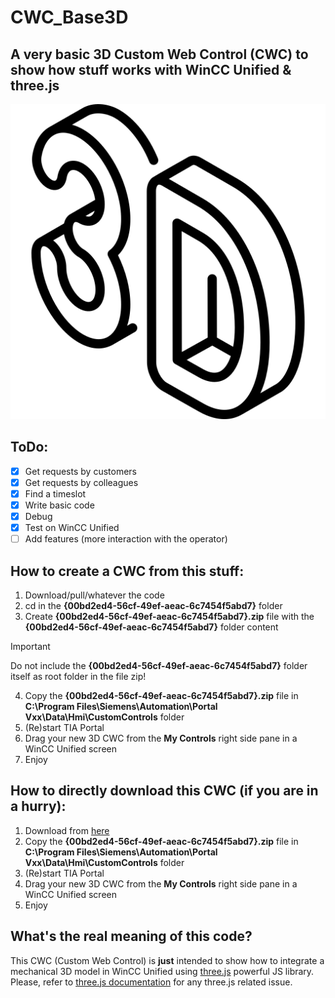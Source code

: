 # CWC_Base3D

## A very basic 3D Custom Web Control (CWC) to show how stuff works with WinCC Unified & three.js

![A 3D "3D" Monument]({00bd2ed4-56cf-49ef-aeac-6c7454f5abd7}/assets/3d.png)

## ToDo:

- [x] Get requests by customers
- [x] Get requests by colleagues
- [x] Find a timeslot
- [x] Write basic code
- [x] Debug
- [x] Test on WinCC Unified
- [ ] Add features (more interaction with the operator)

## How to create a CWC from this stuff:

1. Download/pull/whatever the code
2. cd in the **{00bd2ed4-56cf-49ef-aeac-6c7454f5abd7}** folder
3. Create **{00bd2ed4-56cf-49ef-aeac-6c7454f5abd7}.zip** file with the **{00bd2ed4-56cf-49ef-aeac-6c7454f5abd7}** folder content
> [!IMPORTANT]
> Do not include the **{00bd2ed4-56cf-49ef-aeac-6c7454f5abd7}** folder itself as root folder in the file zip!
4. Copy the **{00bd2ed4-56cf-49ef-aeac-6c7454f5abd7}.zip** file in **C:\Program Files\Siemens\Automation\Portal Vxx\Data\Hmi\CustomControls** folder
5. (Re)start TIA Portal
6. Drag your new 3D CWC from the **My Controls** right side pane in a WinCC Unified screen
7. Enjoy

## How to directly download this CWC (if you are in a hurry):
1. Download from [here](build/{00bd2ed4-56cf-49ef-aeac-6c7454f5abd7}.zip?raw=true)
2. Copy the **{00bd2ed4-56cf-49ef-aeac-6c7454f5abd7}.zip** file in **C:\Program Files\Siemens\Automation\Portal Vxx\Data\Hmi\CustomControls** folder
3. (Re)start TIA Portal
4. Drag your new 3D CWC from the **My Controls** right side pane in a WinCC Unified screen
5. Enjoy

## What's the real meaning of this code?
This CWC (Custom Web Control) is **just** intended to show how to integrate a mechanical 3D model in WinCC Unified using [three.js](https://threejs.org/) powerful JS library. Please, refer to [three.js documentation](https://threejs.org/manual/#en/creating-a-scene) for any three.js related issue.